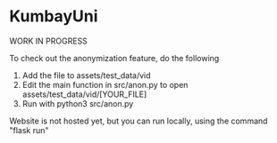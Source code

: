 # KumbayUni
WORK IN PROGRESS

To check out the anonymization feature, do the following
1. Add the file to assets/test_data/vid
2. Edit the main function in src/anon.py to open assets/test_data/vid/[YOUR_FILE]
3. Run with python3 src/anon.py

Website is not hosted yet, but you can run locally, using the command "flask run"
